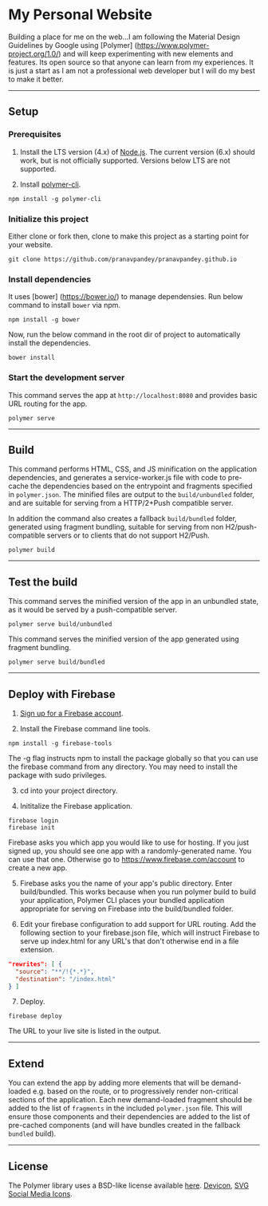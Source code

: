 # My Personal Website
Building a place for me on the web...I am following the Material Design
Guidelines by Google using [Polymer] (https://www.polymer-project.org/1.0/)
and will keep experimenting with new elements and features. Its open source so
that anyone can learn from my experiences. It is just a start as I am not a
professional web developer but I will do my best to make it better.

---

## Setup

### Prerequisites

1. Install the LTS version (4.x) of [Node.js](https://nodejs.org/). The current version (6.x) should work, but is not officially supported. Versions below LTS are not supported.

2. Install [polymer-cli](https://github.com/Polymer/polymer-cli).

  ```
  npm install -g polymer-cli
  ```

### Initialize this project

Either clone or fork then, clone to make this project as a starting point for your website.

```
git clone https://github.com/pranavpandey/pranavpandey.github.io
```

### Install dependencies
It uses [bower] (https://bower.io/) to manage dependensies. Run below command to install `bower` via npm.

```
npm install -g bower
```

Now, run the below command in the root dir of project to automatically install the dependencies.

```
bower install
```

### Start the development server

This command serves the app at `http://localhost:8080` and provides basic URL
routing for the app.

```
polymer serve
```

---

## Build

This command performs HTML, CSS, and JS minification on the application
dependencies, and generates a service-worker.js file with code to pre-cache the
dependencies based on the entrypoint and fragments specified in `polymer.json`.
The minified files are output to the `build/unbundled` folder, and are suitable
for serving from a HTTP/2+Push compatible server.

In addition the command also creates a fallback `build/bundled` folder,
generated using fragment bundling, suitable for serving from non
H2/push-compatible servers or to clients that do not support H2/Push.

```
polymer build
```

---

## Test the build

This command serves the minified version of the app in an unbundled state, as it would
be served by a push-compatible server.

```
polymer serve build/unbundled
```

This command serves the minified version of the app generated using fragment bundling.

```
polymer serve build/bundled
```

---

## Deploy with Firebase

1. [Sign up for a Firebase account](https://www.firebase.com/signup/).

2. Install the Firebase command line tools.

  ```
  npm install -g firebase-tools
  ```

  The -g flag instructs npm to install the package globally so that you can use the firebase command from any directory. You may need to install the package with sudo privileges.

3. cd into your project directory.

4. Inititalize the Firebase application.

  ```
  firebase login
  firebase init
  ```

  Firebase asks you which app you would like to use for hosting. If you just signed up, you should see one app with a randomly-generated name. You can use that one. Otherwise go to https://www.firebase.com/account to create a new app.

5. Firebase asks you the name of your app's public directory. Enter build/bundled. This works because when you run polymer build to build your application, Polymer CLI places your bundled application appropriate for serving on Firebase into the build/bundled folder.

6. Edit your firebase configuration to add support for URL routing. Add the following section to your firebase.json file, which will instruct Firebase to serve up index.html for any URL's that don't otherwise end in a file extension.

  ```json
  "rewrites": [ {
    "source": "**/!{*.*}",
    "destination": "/index.html"
  } ]
  ```

7. Deploy.

  ```
  firebase deploy
  ```

  The URL to your live site is listed in the output.

---

## Extend

You can extend the app by adding more elements that will be demand-loaded
e.g. based on the route, or to progressively render non-critical sections
of the application.  Each new demand-loaded fragment should be added to the
list of `fragments` in the included `polymer.json` file.  This will ensure
those components and their dependencies are added to the list of pre-cached
components (and will have bundles created in the fallback `bundled` build).

---

## License

The Polymer library uses a BSD-like license available [here](./LICENSE.txt).
[Devicon](http://devicon.fr/), [SVG Social Media Icons](https://codepen.io/ruandre/pen/howFi).
